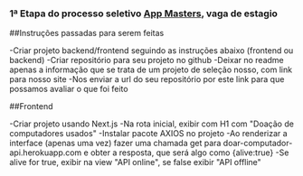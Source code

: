 
### 1ª Etapa do processo seletivo [App Masters](https://www.appmasters.io/), vaga de estagio 

##Instruções passadas para serem feitas 

-Criar projeto backend/frontend seguindo as instruções abaixo (frontend ou backend)
-Criar repositório para seu projeto no github
-Deixar no readme apenas a informação que se trata de um projeto de seleção nosso, com link para nosso site
-Nos enviar a url do seu repositório por este link para que possamos avaliar o que foi feito

##Frontend

-Criar projeto usando Next.js
-Na rota inicial, exibir com H1 com "Doação de computadores usados"
-Instalar pacote AXIOS no projeto
-Ao renderizar a interface (apenas uma vez) fazer uma chamada get para doar-computador-api.herokuapp.com e obter a resposta, que será algo como {alive:true}
-Se alive for true, exibir na view "API online", se false exibir "API offline"
